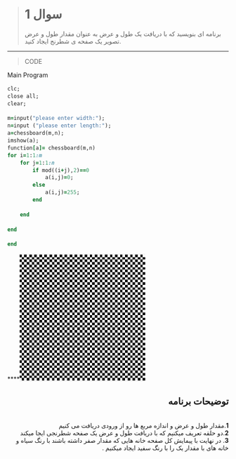 > # سوال 1
>برنامه ای بنویسید که با دریافت یک طول و عرض به عنوان مقدار طول و عرض تصویر یک صفحه ی شطرنج ایجاد کنید.
***
>CODE

Main Program
```ruby
clc;
close all;
clear;

m=input("please enter width:");
n=input ("please enter length:");
a=chessboard(m,n);
imshow(a);
function[a]= chessboard(m,n)
for i=1:1:m
    for j=1:1:n
        if mod((i+j),2)==0
            a(i,j)=0;
        else
            a(i,j)=255;
        end
       
    end
        
end

end

```
****![alt](https://github.com/semnan-university-ai/image-processing-class/blob/main/excersiecs/FatemehSeyfi/1/q1.png)

<div dir="rtl">
<h2>توضیحات برنامه</h2> <br />
 <b>1</b>.مقدار طول و عرض و اندازه مربع ها رو از ورودی دریافت می کنیم<br />
<b>2</b>.دو حلقه تعریف میکنیم که با دریافت طول و عرض یک صفحه شطرنجی ایجا میکند  <br />
<b>3</b>. در نهایت با پیمایش کل صفحه خانه هایی که مقدار صفر داشته باشند با رنگ سیاه و خانه های با مقدار یک را با رنگ سفید ایجاد میکنیم .<br />

</div>


